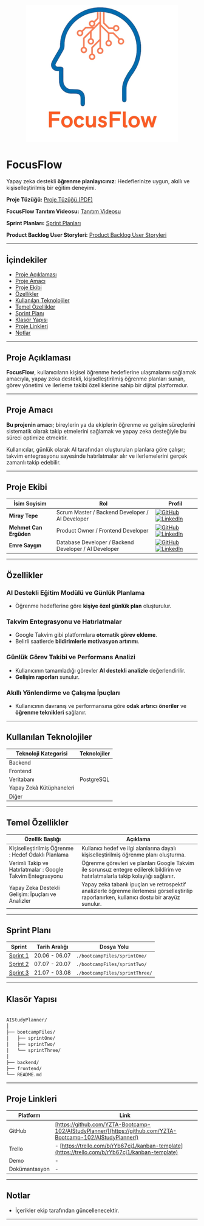 
<p align="center">
  <img src="./ProjectFiles/FocusFlowLogo.jpg" alt="FocusFlow Logo" width="400"/>
</p>

# FocusFlow

Yapay zeka destekli **öğrenme planlayıcınız**: Hedeflerinize uygun, akıllı ve kişiselleştirilmiş bir eğitim deneyimi.

**Proje Tüzüğü:** [Proje Tüzüğü (PDF)](./ProjectFiles/FocusFlowProjeTüzüğü.pdf)

**FocusFlow Tanıtım Videosu:** [Tanıtım Videosu](https://www.youtube.com/watch?v=BB0J-Gso63c&ab_channel=EmreSayg%C4%B1n)

**Sprint Planları:** [Sprint Planları](https://github.com/YZTA-Bootcamp-102/AIStudyPlanner/blob/ai-destekli-haftalik-retrospektif/ProjectFiles/SprintPlanlar%C4%B1.pdf)

**Product Backlog User Storyleri:** [Product Backlog User Storyleri](https://github.com/YZTA-Bootcamp-102/AIStudyPlanner/blob/ai-destekli-haftalik-retrospektif/ProjectFiles/userstory.pdf)

---

## İçindekiler
- [Proje Açıklaması](#proje-açıklaması)
- [Proje Amacı](#proje-amacı)
- [Proje Ekibi](#proje-ekibi)
- [Özellikler](#özellikler)
- [Kullanılan Teknolojiler](#kullanılan-teknolojiler)
- [Temel Özellikler](#temel-özellikler)
- [Sprint Planı](#sprint-planı)
- [Klasör Yapısı](#klasör-yapısı)
- [Proje Linkleri](#proje-linkleri)
- [Notlar](#notlar)

---

## Proje Açıklaması

**FocusFlow**, kullanıcıların kişisel öğrenme hedeflerine ulaşmalarını sağlamak amacıyla, yapay
 zeka destekli, kişiselleştirilmiş öğrenme planları sunan, görev yönetimi ve ilerleme
 takibi özelliklerine sahip bir dijital platformdur.

---

## Proje Amacı

**Bu projenin amacı**; bireylerin ya da ekiplerin öğrenme ve gelişim süreçlerini sistematik olarak takip etmelerini sağlamak ve yapay zeka desteğiyle bu süreci optimize etmektir. 

Kullanıcılar, günlük olarak AI tarafından oluşturulan planlara göre çalışır; takvim entegrasyonu sayesinde hatırlatmalar alır ve ilerlemelerini gerçek zamanlı takip edebilir.

---

## Proje Ekibi

| İsim Soyisim | Rol | Profil |
|----------------------|---------------|-----------|
| **Miray Tepe** | Scrum Master / Backend Developer / AI Developer | [![GitHub](https://img.shields.io/badge/GitHub-181717?style=flat-square&logo=github&logoColor=white)](https://github.com/MirayTepe) [![LinkedIn](https://img.shields.io/badge/LinkedIn-0A66C2?style=flat-square&logo=linkedin&logoColor=white)](https://www.linkedin.com/in/miraytepe/) |
| **Mehmet Can Ergüden** | Product Owner / Frontend Developer | [![GitHub](https://img.shields.io/badge/GitHub-181717?style=flat-square&logo=github&logoColor=white)](https://github.com/mehmeterguden) [![LinkedIn](https://img.shields.io/badge/LinkedIn-0A66C2?style=flat-square&logo=linkedin&logoColor=white)](https://www.linkedin.com/in/mehmeterguden/) |
| **Emre Saygın** | Database Developer / Backend Developer / AI Developer | [![GitHub](https://img.shields.io/badge/GitHub-181717?style=flat-square&logo=github&logoColor=white)](https://github.com/emresaygin59) [![LinkedIn](https://img.shields.io/badge/LinkedIn-0A66C2?style=flat-square&logo=linkedin&logoColor=white)](https://www.linkedin.com/in/emresaygin/) |


---

## Özellikler

### AI Destekli Eğitim Modülü ve Günlük Planlama
- Öğrenme hedeflerine göre **kişiye özel günlük plan** oluşturulur.

### Takvim Entegrasyonu ve Hatırlatmalar
- Google Takvim gibi platformlara **otomatik görev ekleme**.
- Belirli saatlerde **bildirimlerle motivasyon artırımı**.

### Günlük Görev Takibi ve Performans Analizi
- Kullanıcının tamamladığı görevler **AI destekli analizle** değerlendirilir.
- **Gelişim raporları** sunulur.

### Akıllı Yönlendirme ve Çalışma İpuçları
- Kullanıcının davranış ve performansına göre **odak artırıcı öneriler** ve **öğrenme teknikleri** sağlanır.

---

## Kullanılan Teknolojiler

| Teknoloji Kategorisi | Teknolojiler |
|----------------------|--------------|
| Backend |  |
| Frontend |  |
| Veritabanı | PostgreSQL |
| Yapay Zekâ Kütüphaneleri |  |
| Diğer |  |

---

## Temel Özellikler

| Özellik Başlığı | Açıklama |
|------------------|----------|
| Kişiselleştirilmiş Öğrenme : Hedef Odaklı Planlama | Kullanıcı hedef ve ilgi alanlarına dayalı kişiselleştirilmiş öğrenme planı oluşturma. |Kullanıcının ilgi ve hedeflerine göre özelleştirilmiş öğrenme planları oluşturulur ve günlük/sprint bazında görev takibi yapılır.|
|Verimli Takip ve Hatırlatmalar : Google Takvim Entegrasyonu | Öğrenme görevleri ve planları Google Takvim ile sorunsuz entegre edilerek bildirim ve hatırlatmalarla takip kolaylığı sağlanır.|
| Yapay Zeka Destekli Gelişim: İpuçları ve Analizler | Yapay zeka tabanlı ipuçları ve retrospektif analizlerle öğrenme ilerlemesi görselleştirilip raporlanırken, kullanıcı dostu bir arayüz sunulur. |

---

## Sprint Planı

| Sprint | Tarih Aralığı | Dosya Yolu |
|--------|---------------|------------|
| [Sprint 1](./sprintOne/README.md) |20.06 - 06.07 |`./bootcampFiles/sprintOne/` |
| [Sprint 2](./sprintTwo/README.md) | 07.07 - 20.07 |`./bootcampFiles/sprintTwo/` |
| [Sprint 3](https://github.com/YZTA-Bootcamp-102/AIStudyPlanner/blob/ai-destekli-haftalik-retrospektif/sprintThree%2FREADME.md)| 21.07 - 03.08 | `./bootcampFiles/sprintThree/` |

---

## Klasör Yapısı

```

AIStudyPlanner/
│
├── bootcampFiles/
│   ├── sprintOne/
│   ├── sprintTwo/
│   └── sprintThree/
│
├── backend/
├── frontend/
└── README.md

```

---

## Proje Linkleri

| Platform | Link |
|----------|------|
| GitHub | [https://github.com/YZTA-Bootcamp-102/AIStudyPlanner/](https://github.com/YZTA-Bootcamp-102/AIStudyPlanner/) |
| Trello | - [https://trello.com/b/rYb67cj1/kanban-template](https://trello.com/b/rYb67cj1/kanban-template) |
| Demo | - |
| Dokümantasyon | - |

---

## Notlar

- İçerikler ekip tarafından güncellenecektir.

---
